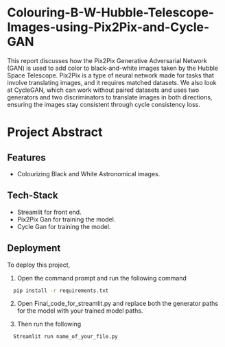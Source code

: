 # Colouring-B-W-Hubble-Telescope-Images-using-Pix2Pix-and-Cycle-GAN

This report discusses how the Pix2Pix Generative Adversarial Network (GAN) is used to add color to black-and-white images taken by the Hubble Space Telescope. Pix2Pix is a type of neural network made for tasks that involve translating images, and it requires matched datasets. We also look at CycleGAN, which can work without paired datasets and uses two generators and two discriminators to translate images in both directions, ensuring the images stay consistent through cycle consistency loss.

# Project Abstract

## Features

- Colourizing Black and White Astronomical images.


## Tech-Stack

- Streamlit for front end.
- Pix2Pix Gan for training the model.
- Cycle Gan for training the model.


## Deployment

To deploy this project,

1. Open the command prompt and run the following command

```bash
  pip install -r requirements.txt
```
2. Open Final_code_for_streamlit.py and replace both the generator paths for the model with your trained model paths.

3. Then run the following

```bash
  Streamlit run name_of_your_file.py
